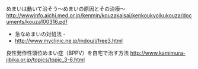 めまいは動いて治そう〜めまいの原因とその治療〜
 http://wwwinfo.aichi.med.or.jp/kenmin/kouzakaisai/kenkoukyoikukouza/documents/kouza100316.pdf
 
 - 急なめまいの対処法 -
 - http://www.myclinic.ne.jp/indou/j/free3.html

良性発作性頭位めまい症（BPPV）を自宅で治す方法
http://www.kamimura-jibika.or.jp/topics/topic_3-6.html
